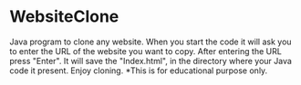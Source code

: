 # WebsiteClone
Java program to clone any website.
When you start the code it will ask you to enter the URL of the website you want to copy.
After entering the URL press "Enter".
It will save the "Index.html", in the directory where your Java code it present.
Enjoy cloning.
*This is for educational purpose only.
